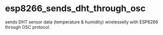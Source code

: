 # esp8266_sends_dht_through_osc
sends DHT sensor data (temperature &amp; humidity) wirelesselly with ESP8266 through OSC protocol. 

